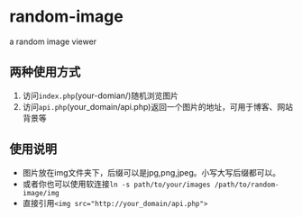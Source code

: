 # random-image
a random image viewer

## 两种使用方式
   1. 访问`index.php`(your-domian/)随机浏览图片
   2. 访问`api.php`(your_domain/api.php)返回一个图片的地址，可用于博客、网站背景等
   
## 使用说明
   - 图片放在img文件夹下，后缀可以是jpg,png,jpeg。小写大写后缀都可以。
   - 或者你也可以使用软连接`ln -s path/to/your/images /path/to/random-image/img`
   - 直接引用`<img src="http://your_domain/api.php">`
